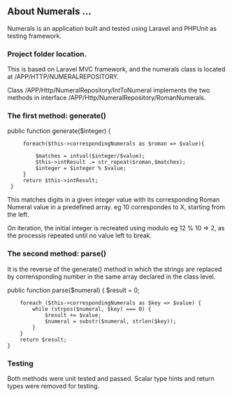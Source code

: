 
## About Numerals ...
Numerals is an application built and tested using Laravel and PHPUnit as testing framework.
<h3>Project folder location.</h3>
This is based on Laravel MVC framework, and the numerals class is located at /APP/HTTP/NUMERALREPOSITORY.

Class /APP/Http/NumeralRepository/IntToNumeral implements the two methods in interface /APP/Http/NumeralRepository/RomanNumerals. <br/>

<h3>The first method: generate()</h3>
 public function generate($integer)
     {
 
         foreach($this->correspondingNumerals as $roman => $value){
 
             $matches = intval($integer/$value);
             $this->intResult .= str_repeat($roman,$matches);
             $integer = $integer % $value;
         }
         return $this->intResult;
     }
     
     
This matches digits in a given integer value with its corresponding Roman Numeral value in a predefined array. eg 10 correspondes to X, starting from the left.

On iteration, the initial integer is recreated using modulo eg 12 % 10 => 2, as the processis repeated until no value left to break.

<h3>The second method: parse()</h3>
It is the reverse of the generate() method in which the strings are replaced by corrensponding number in the same array declared in the class level.

public function parse($numeral)
    {
        $result = 0;

        foreach ($this->correspondingNumerals as $key => $value) {
            while (strpos($numeral, $key) === 0) {
                $result += $value;
                $numeral = substr($numeral, strlen($key));
            }
        }
        return $result;
    }
    
<h3>Testing</h3>
    Both methods were unit tested and passed. 
    Scalar type hints and return types were removed for testing.
